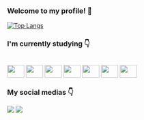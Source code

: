 ### Welcome to my profile! 🙂

[![Top Langs](https://github-readme-stats.vercel.app/api/top-langs/?username=oguimarques&layout=compact)](https://github.com/anuraghazra/github-readme-stats)

  
### I'm currently studying 👇
  
  <div style="display: inline_block"><br>
    <img align="center" alt"HTML5" height="30" width="40" src="https://cdn.jsdelivr.net/gh/devicons/devicon/icons/html5/html5-original.svg" />
    <img align="center" alt"CSS3" height="30" width="40" src="https://cdn.jsdelivr.net/gh/devicons/devicon/icons/css3/css3-original.svg" />
    <img align="center" alt"JS" height="30" width="40" src="https://cdn.jsdelivr.net/gh/devicons/devicon/icons/javascript/javascript-original.svg" />
    <img align="center" alt"C#" height="30" width="40" src="https://cdn.jsdelivr.net/gh/devicons/devicon/icons/csharp/csharp-original.svg" />
    <img align="center" alt"php" height="30" width="40" src="https://cdn.jsdelivr.net/gh/devicons/devicon/icons/php/php-original.svg" />
    <img align="center" alt"react" height="30" width="40" src="https://cdn.jsdelivr.net/gh/devicons/devicon/icons/react/react-original.svg" />
    <img align="center" alt"mySQL" height="30" width="40" src="https://cdn.jsdelivr.net/gh/devicons/devicon/icons/mysql/mysql-original.svg" />
    
###  My social medias  👇
  
  <div>
    <a href="https://www.instagram.com/marquess.gui/" target="_blank"><img src="https://img.shields.io/badge/Instagram-E4405F?style=for-the-badge&logo=instagram&logoColor=white" target="_blank"></a>
    <a href="https://www.linkedin.com/in/guilhermemarquess/" target="_blank"><img src="https://img.shields.io/badge/LinkedIn-0077B5?style=for-the-badge&logo=linkedin&logoColor=white" target="_blank"></a>
  </div>
   
          
          
